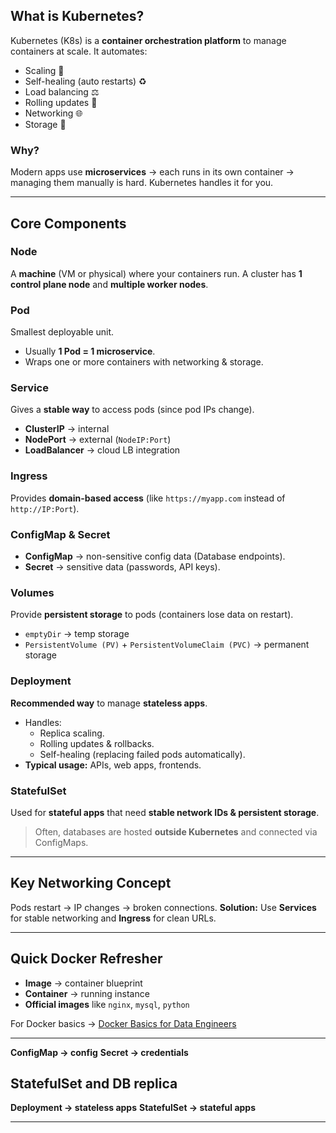 ## What is Kubernetes?

Kubernetes (K8s) is a **container orchestration platform** to manage containers at scale.
It automates:

* Scaling 🔄
* Self-healing (auto restarts) ♻️
* Load balancing ⚖️
* Rolling updates 🚀
* Networking 🌐
* Storage 💾

### **Why?**
Modern apps use **microservices** → each runs in its own container → managing them manually is hard. Kubernetes handles it for you.

---

## Core Components

### Node

A **machine** (VM or physical) where your containers run.
A cluster has **1 control plane node** and **multiple worker nodes**.

### Pod

Smallest deployable unit.

* Usually **1 Pod = 1 microservice**.
* Wraps one or more containers with networking & storage.

### Service

Gives a **stable way** to access pods (since pod IPs change).

* **ClusterIP** → internal
* **NodePort** → external (`NodeIP:Port`)
* **LoadBalancer** → cloud LB integration

### Ingress

Provides **domain-based access** (like `https://myapp.com` instead of `http://IP:Port`).

### ConfigMap & Secret

* **ConfigMap** → non-sensitive config data (Database endpoints).
* **Secret** → sensitive data (passwords, API keys).

### Volumes

Provide **persistent storage** to pods (containers lose data on restart).

* `emptyDir` → temp storage
* `PersistentVolume (PV)` + `PersistentVolumeClaim (PVC)` → permanent storage

### Deployment

**Recommended way** to manage **stateless apps**.
- Handles:
    - Replica scaling.
    - Rolling updates & rollbacks.
    - Self-healing (replacing failed pods automatically).
- **Typical usage:** APIs, web apps, frontends.

### StatefulSet

Used for **stateful apps** that need **stable network IDs & persistent storage**.

> Often, databases are hosted **outside Kubernetes** and connected via ConfigMaps.

---

## Key Networking Concept

Pods restart → IP changes → broken connections.
**Solution:** Use **Services** for stable networking and **Ingress** for clean URLs.

---

## Quick Docker Refresher

* **Image** → container blueprint
* **Container** → running instance
* **Official images** like `nginx`, `mysql`, `python`

For Docker basics → [Docker Basics for Data Engineers](https://github.com/mohhddhassan/Docker-Basics-for-Data-Engineers)

---

**ConfigMap → config**
**Secret → credentials**
## **StatefulSet and DB replica**
**Deployment → stateless apps**
**StatefulSet → stateful apps**

---